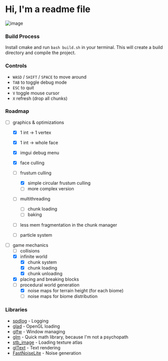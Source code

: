 # Hi, I'm a readme file

![image](https://github.com/user-attachments/assets/c086933c-c18a-4289-9ee4-a8d35243db03)

### Build Process
Install cmake and run ```bash build.sh``` in your terminal. 
This will create a build directory and compile the project.

### Controls
- `WASD` / `SHIFT` / `SPACE` to move around
- `TAB` to toggle debug mode
- `ESC` to quit
- `V` toggle mouse cursor
- `X` refresh (drop all chunks)

### Roadmap
- [ ] graphics & optimizations
  - [x] 1 int -> 1 vertex
  - [x] 1 int -> whole face
  - [x] imgui debug menu
  - [x] face culling
  - [ ] frustum culling
    - [x] simple circular frustum culling 
    - [ ] more complex version
  - [ ] multithreading
    - [ ] chunk loading
    - [ ] baking
  - [ ] less mem fragmentation in the chunk manager
  - [ ] particle system


- [ ] game mechanics
  - [ ] collisions
  - [x] infinite world
    - [x] chunk system
    - [x] chunk loading
    - [x] chunk unloading
  - [x] placing and breaking blocks
  - [ ] procedural world generation
    - [x] noise maps for terrain height (for each biome)
    - [ ] noise maps for biome distribution

### Libraries
- [spdlog](https://github.com/gabime/spdlog) - Logging 
- [glad](https://github.com/Dav1dde/glad) - OpenGL loading
- [glfw](https://github.com/glfw/glfw) - Window managing
- [glm](https://github.com/g-truc/glm) - Quick math library, because I'm not a psychopath
- [stb_image](https://github.com/nothings/stb/blob/master/stb_image.h) - Loading texture atlas
- [glText](https://github.com/vallentin/glText) - Text rendering
- [FastNoiseLite](https://github.com/Auburn/FastNoiseLite) - Noise generation
